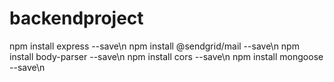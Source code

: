 # backendproject

npm install express --save\n
npm install @sendgrid/mail --save\n
npm install body-parser --save\n
npm install cors --save\n
npm install mongoose --save\n
